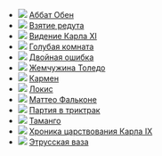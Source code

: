 * ![](/books/prose_classic/Проспер%20Мериме/Аббат%20Обен.jpg) [Аббат Обен](/books/prose_classic/Проспер%20Мериме/Аббат%20Обен)
* ![](/books/prose_classic/Проспер%20Мериме/Взятие%20редута.jpg) [Взятие редута](/books/prose_classic/Проспер%20Мериме/Взятие%20редута)
* ![](/books/prose_classic/Проспер%20Мериме/Видение%20Карла%20XI.jpg) [Видение Карла XI](/books/prose_classic/Проспер%20Мериме/Видение%20Карла%20XI)
* ![](/books/prose_classic/Проспер%20Мериме/Голубая%20комната.jpg) [Голубая комната](/books/prose_classic/Проспер%20Мериме/Голубая%20комната)
* ![](/books/prose_classic/Проспер%20Мериме/Двойная%20ошибка.jpg) [Двойная ошибка](/books/prose_classic/Проспер%20Мериме/Двойная%20ошибка)
* ![](/books/prose_classic/Проспер%20Мериме/Жемчужина%20Толедо.jpg) [Жемчужина Толедо](/books/prose_classic/Проспер%20Мериме/Жемчужина%20Толедо)
* ![](/books/prose_classic/Проспер%20Мериме/Кармен.jpg) [Кармен](/books/prose_classic/Проспер%20Мериме/Кармен)
* ![](/books/prose_classic/Проспер%20Мериме/Локис.jpg) [Локис](/books/prose_classic/Проспер%20Мериме/Локис)
* ![](/books/prose_classic/Проспер%20Мериме/Маттео%20Фальконе.jpg) [Маттео Фальконе](/books/prose_classic/Проспер%20Мериме/Маттео%20Фальконе)
* ![](/books/prose_classic/Проспер%20Мериме/Партия%20в%20триктрак.jpg) [Партия в триктрак](/books/prose_classic/Проспер%20Мериме/Партия%20в%20триктрак)
* ![](/books/prose_classic/Проспер%20Мериме/Таманго.jpg) [Таманго](/books/prose_classic/Проспер%20Мериме/Таманго)
* ![](/books/prose_classic/Проспер%20Мериме/Хроника%20царствования%20Карла%20IX.jpg) [Хроника царствования Карла IX](/books/prose_classic/Проспер%20Мериме/Хроника%20царствования%20Карла%20IX)
* ![](/books/prose_classic/Проспер%20Мериме/Этрусская%20ваза.jpg) [Этрусская ваза](/books/prose_classic/Проспер%20Мериме/Этрусская%20ваза)